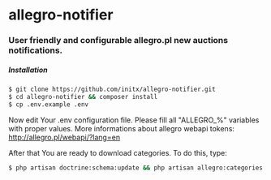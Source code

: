 # allegro-notifier
### User friendly and configurable allegro.pl new auctions notifications. 

##### Installation
```sh
$ git clone https://github.com/initx/allegro-notifier.git
$ cd allegro-notifier && composer install
$ cp .env.example .env
```
Now edit Your .env configuration file. Please fill all "ALLEGRO_%" variables with proper values.
More informations about allegro webapi tokens: http://allegro.pl/webapi/?lang=en

After that You are ready to download categories.
To do this, type:
```sh
$ php artisan doctrine:schema:update && php artisan allegro:categories:rebuild
```